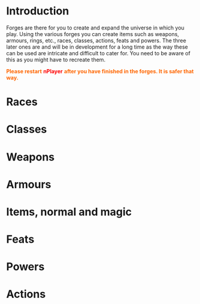 # Introduction #

Forges are there for you to create and expand the universe in which you play. Using the various forges you can create items such as weapons, armours, rings, etc., races, classes, actions, feats and powers. The three later ones are and will be in development for a long time as the way these can be used are intricate and difficult to cater for. You need to be aware of this as you might have to recreate them.

<font color='#FF6600'> <b>Please restart</b> </font><font color='red'> <b>nPlayer</b> </font><font color='#FF6600'> <b>after you have finished in the forges. It is safer that way.</b> </font>

# Races #
# Classes #
# Weapons #
# Armours #
# Items, normal and magic #
# Feats #
# Powers #
# Actions #